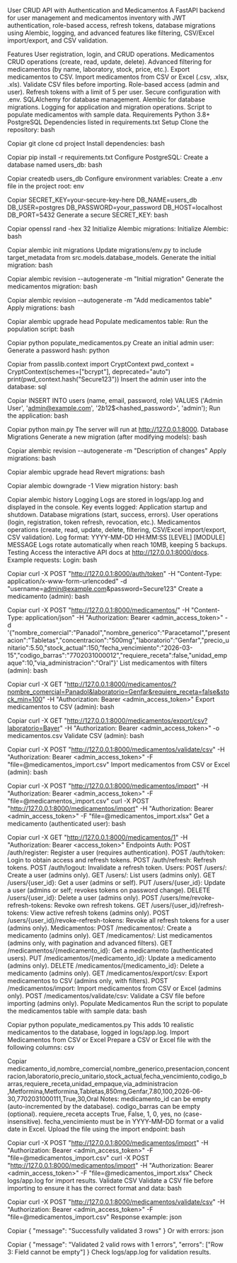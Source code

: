 User CRUD API with Authentication and Medicamentos
A FastAPI backend for user management and medicamentos inventory with JWT authentication, role-based access, refresh tokens, database migrations using Alembic, logging, and advanced features like filtering, CSV/Excel import/export, and CSV validation.

Features
User registration, login, and CRUD operations.
Medicamentos CRUD operations (create, read, update, delete).
Advanced filtering for medicamentos (by name, laboratory, stock, price, etc.).
Export medicamentos to CSV.
Import medicamentos from CSV or Excel (.csv, .xlsx, .xls).
Validate CSV files before importing.
Role-based access (admin and user).
Refresh tokens with a limit of 5 per user.
Secure configuration with .env.
SQLAlchemy for database management.
Alembic for database migrations.
Logging for application and migration operations.
Script to populate medicamentos with sample data.
Requirements
Python 3.8+
PostgreSQL
Dependencies listed in requirements.txt
Setup
Clone the repository:
bash

Copiar
git clone <repository-url>
cd project
Install dependencies:
bash

Copiar
pip install -r requirements.txt
Configure PostgreSQL:
Create a database named users_db:
bash

Copiar
createdb users_db
Configure environment variables:
Create a .env file in the project root:
env

Copiar
SECRET_KEY=your-secure-key-here
DB_NAME=users_db
DB_USER=postgres
DB_PASSWORD=your_password
DB_HOST=localhost
DB_PORT=5432
Generate a secure SECRET_KEY:
bash

Copiar
openssl rand -hex 32
Initialize Alembic migrations:
Initialize Alembic:
bash

Copiar
alembic init migrations
Update migrations/env.py to include target_metadata from src.models.database_models.
Generate the initial migration:
bash

Copiar
alembic revision --autogenerate -m "Initial migration"
Generate the medicamentos migration:
bash

Copiar
alembic revision --autogenerate -m "Add medicamentos table"
Apply migrations:
bash

Copiar
alembic upgrade head
Populate medicamentos table:
Run the population script:
bash

Copiar
python populate_medicamentos.py
Create an initial admin user:
Generate a password hash:
python

Copiar
from passlib.context import CryptContext
pwd_context = CryptContext(schemes=["bcrypt"], deprecated="auto")
print(pwd_context.hash("Secure123"))
Insert the admin user into the database:
sql

Copiar
INSERT INTO users (name, email, password, role)
VALUES ('Admin User', 'admin@example.com', '$2b$12$<hashed_password>', 'admin');
Run the application:
bash

Copiar
python main.py
The server will run at http://127.0.0.1:8000.
Database Migrations
Generate a new migration (after modifying models):
bash

Copiar
alembic revision --autogenerate -m "Description of changes"
Apply migrations:
bash

Copiar
alembic upgrade head
Revert migrations:
bash

Copiar
alembic downgrade -1
View migration history:
bash

Copiar
alembic history
Logging
Logs are stored in logs/app.log and displayed in the console.
Key events logged:
Application startup and shutdown.
Database migrations (start, success, errors).
User operations (login, registration, token refresh, revocation, etc.).
Medicamentos operations (create, read, update, delete, filtering, CSV/Excel import/export, CSV validation).
Log format: YYYY-MM-DD HH:MM:SS [LEVEL] [MODULE] MESSAGE
Logs rotate automatically when reach 10MB, keeping 5 backups.
Testing
Access the interactive API docs at http://127.0.0.1:8000/docs.
Example requests:
Login:
bash

Copiar
curl -X POST "http://127.0.0.1:8000/auth/token" -H "Content-Type: application/x-www-form-urlencoded" -d "username=admin@example.com&password=Secure123"
Create a medicamento (admin):
bash

Copiar
curl -X POST "http://127.0.0.1:8000/medicamentos/" -H "Content-Type: application/json" -H "Authorization: Bearer <admin_access_token>" -d '{"nombre_comercial":"Panadol","nombre_generico":"Paracetamol","presentacion":"Tabletas","concentracion":"500mg","laboratorio":"Genfar","precio_unitario":5.50,"stock_actual":150,"fecha_vencimiento":"2026-03-15","codigo_barras":"7702031000012","requiere_receta":false,"unidad_empaque":10,"via_administracion":"Oral"}'
List medicamentos with filters (admin):
bash

Copiar
curl -X GET "http://127.0.0.1:8000/medicamentos/?nombre_comercial=Panadol&laboratorio=Genfar&requiere_receta=false&stock_min=100" -H "Authorization: Bearer <admin_access_token>"
Export medicamentos to CSV (admin):
bash

Copiar
curl -X GET "http://127.0.0.1:8000/medicamentos/export/csv?laboratorio=Bayer" -H "Authorization: Bearer <admin_access_token>" -o medicamentos.csv
Validate CSV (admin):
bash

Copiar
curl -X POST "http://127.0.0.1:8000/medicamentos/validate/csv" -H "Authorization: Bearer <admin_access_token>" -F "file=@medicamentos_import.csv"
Import medicamentos from CSV or Excel (admin):
bash

Copiar
curl -X POST "http://127.0.0.1:8000/medicamentos/import" -H "Authorization: Bearer <admin_access_token>" -F "file=@medicamentos_import.csv"
curl -X POST "http://127.0.0.1:8000/medicamentos/import" -H "Authorization: Bearer <admin_access_token>" -F "file=@medicamentos_import.xlsx"
Get a medicamento (authenticated user):
bash

Copiar
curl -X GET "http://127.0.0.1:8000/medicamentos/1" -H "Authorization: Bearer <access_token>"
Endpoints
Auth:
POST /auth/register: Register a user (requires authentication).
POST /auth/token: Login to obtain access and refresh tokens.
POST /auth/refresh: Refresh tokens.
POST /auth/logout: Invalidate a refresh token.
Users:
POST /users/: Create a user (admins only).
GET /users/: List users (admins only).
GET /users/{user_id}: Get a user (admins or self).
PUT /users/{user_id}: Update a user (admins or self; revokes tokens on password change).
DELETE /users/{user_id}: Delete a user (admins only).
POST /users/me/revoke-refresh-tokens: Revoke own refresh tokens.
GET /users/{user_id}/refresh-tokens: View active refresh tokens (admins only).
POST /users/{user_id}/revoke-refresh-tokens: Revoke all refresh tokens for a user (admins only).
Medicamentos:
POST /medicamentos/: Create a medicamento (admins only).
GET /medicamentos/: List medicamentos (admins only, with pagination and advanced filters).
GET /medicamentos/{medicamento_id}: Get a medicamento (authenticated users).
PUT /medicamentos/{medicamento_id}: Update a medicamento (admins only).
DELETE /medicamentos/{medicamento_id}: Delete a medicamento (admins only).
GET /medicamentos/export/csv: Export medicamentos to CSV (admins only, with filters).
POST /medicamentos/import: Import medicamentos from CSV or Excel (admins only).
POST /medicamentos/validate/csv: Validate a CSV file before importing (admins only).
Populate Medicamentos
Run the script to populate the medicamentos table with sample data:
bash

Copiar
python populate_medicamentos.py
This adds 10 realistic medicamentos to the database, logged in logs/app.log.
Import Medicamentos from CSV or Excel
Prepare a CSV or Excel file with the following columns:
csv

Copiar
medicamento_id,nombre_comercial,nombre_generico,presentacion,concentracion,laboratorio,precio_unitario,stock_actual,fecha_vencimiento,codigo_barras,requiere_receta,unidad_empaque,via_administracion
,Metformina,Metformina,Tabletas,850mg,Genfar,7.80,100,2026-06-30,7702031000111,True,30,Oral
Notes:
medicamento_id can be empty (auto-incremented by the database).
codigo_barras can be empty (optional).
requiere_receta accepts True, False, 1, 0, yes, no (case-insensitive).
fecha_vencimiento must be in YYYY-MM-DD format or a valid date in Excel.
Upload the file using the import endpoint:
bash

Copiar
curl -X POST "http://127.0.0.1:8000/medicamentos/import" -H "Authorization: Bearer <admin_access_token>" -F "file=@medicamentos_import.csv"
curl -X POST "http://127.0.0.1:8000/medicamentos/import" -H "Authorization: Bearer <admin_access_token>" -F "file=@medicamentos_import.xlsx"
Check logs/app.log for import results.
Validate CSV
Validate a CSV file before importing to ensure it has the correct format and data:
bash

Copiar
curl -X POST "http://127.0.0.1:8000/medicamentos/validate/csv" -H "Authorization: Bearer <admin_access_token>" -F "file=@medicamentos_import.csv"
Response example:
json

Copiar
{
  "message": "Successfully validated 3 rows"
}
Or with errors:
json

Copiar
{
  "message": "Validated 2 valid rows with 1 errors",
  "errors": ["Row 3: Field cannot be empty"]
}
Check logs/app.log for validation results.